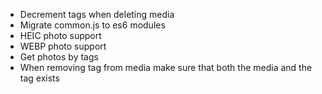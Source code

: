 * Decrement tags when deleting media
* Migrate common.js to es6 modules
* HEIC photo support
* WEBP photo support
* Get photos by tags
* When removing tag from media make sure that both the media and the tag exists
